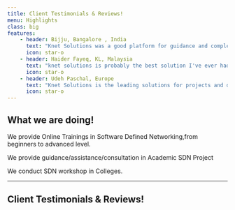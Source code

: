 ```yaml
---
title: Client Testimonials & Reviews!
menu: Highlights
class: big
features:
	- header: Bijju, Bangalore , India
	  text: "Knet Solutions was a good platform for guidance and completion of our project. Always got immediate response ,when doubts are being asked anytime.  The work gets completed before the deadline with their assistance, if we are seriously showing interest on the project. Knetsolutions gave a friendly environment while teaching about stuffs given by them to the project and also during clarifying the doubtsIt was an awesome journey with knetsolutions being a pillar support for completion of project and very thankful for assisting during the hardships of my project."
	  icon: star-o
	- header: Haider Fayeq, KL, Malaysia
	  text: "knet solutions is probably the best solution I've ever had in a topic of Software-Defined Networking. Although the content is very difficult for me when I read the books, the lecturer Mr. Suresh Kumar made it easy to understand. The lecturer clearly understands his subject, and made the content well suited for novice to advanced student."
	  icon: star-o
	- header: Udeh Paschal, Europe
	  text: "Knet Solutions is the leading solutions for projects and developments in Software Defined Networking (SDN). Deploying an SDN architecture in existing traditional network proves to be challenging but with knet solutions, implementation is swift and easy. During my design and implementation, I encountered several challenges in getting my desired result but with guidance and assistance from knet solutions, my project was a success. The tutorial videos are top notch and for every question I asked, I got immediate response. For anyone willing to delve into SDN, I strongly recommend knetsolutions"
	  icon: star-o
---
```


## What we are doing!

We provide Online Trainings in Software Defined Networking,from beginners to advanced level.

We provide  guidance/assistance/consultation in Academic SDN Project 

We conduct SDN workshop in Colleges. 
___

## Client Testimonials & Reviews!
